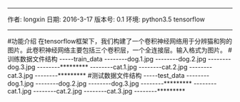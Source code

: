 *******************************************************
作者: longxin
日期: 2016-3-17
版本号: 0.1
环境: python3.5 tensorflow
*******************************************************
#功能介绍
在tensorflow框架下，我们构建了一个卷积神经网络用于分辨猫和狗的图片。此卷积神经网络主要包括三个卷积层，一个全连接层。输入格式为图片。
#训练数据文件结构
-----train_data
--------dog.1.jpg
--------dog.2.jpg
--------dog.3.jpg
--------*********
--------cat.1.jpg
--------cat.2.jpg
--------cat.3.jpg
--------*********
#测试数据文件结构
-----test_data
--------dog.1.jpg
--------dog.2.jpg
--------dog.3.jpg
--------*********
--------cat.1.jpg
--------cat.2.jpg
--------cat.3.jpg
--------*********
